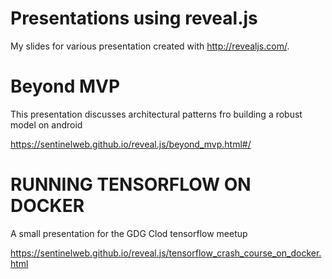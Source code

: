 # Presentations using reveal.js

My slides for various presentation created with http://revealjs.com/.

# Beyond MVP

This presentation discusses architectural patterns fro building a robust model on android

https://sentinelweb.github.io/reveal.js/beyond_mvp.html#/

# RUNNING TENSORFLOW ON DOCKER

A small presentation for the GDG Clod tensorflow meetup 

https://sentinelweb.github.io/reveal.js/tensorflow_crash_course_on_docker.html
